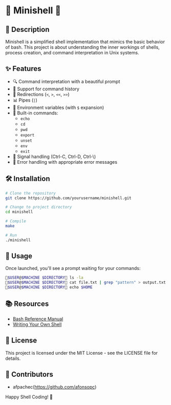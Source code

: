 # 🐚 Minishell 🐚

## 📝 Description

Minishell is a simplified shell implementation that mimics the basic behavior of bash. This project is about understanding the inner workings of shells, process creation, and command interpretation in Unix systems.

## ✨ Features

- 🔍 Command interpretation with a beautiful prompt
- 🔄 Support for command history
- 🔀 Redirections (`<`, `>`, `<<`, `>>`)
- 📊 Pipes (`|`)
- 🌿 Environment variables (with `$` expansion)
- 💼 Built-in commands:
	- `echo`
	- `cd`
	- `pwd`
	- `export`
	- `unset`
	- `env`
	- `exit`
- 📢 Signal handling (Ctrl-C, Ctrl-D, Ctrl-\\)
- 🚫 Error handling with appropriate error messages

## 🛠️ Installation

```bash
# Clone the repository
git clone https://github.com/yourusername/minishell.git

# Change to project directory
cd minishell

# Compile
make

# Run
./minishell
```

## 🚀 Usage

Once launched, you'll see a prompt waiting for your commands:

```bash
🐚$USER@$MACHINE $DIRECTORY🐚 ls -la
🐚$USER@$MACHINE $DIRECTORY🐚 cat file.txt | grep "pattern" > output.txt
🐚$USER@$MACHINE $DIRECTORY🐚 echo $HOME
```

## 📚 Resources

- [Bash Reference Manual](https://www.gnu.org/software/bash/manual/bash.html)
- [Writing Your Own Shell](https://www.cs.purdue.edu/homes/grr/SystemsProgrammingBook/Book/Chapter5-WritingYourOwnShell.pdf)

## 📄 License

This project is licensed under the MIT License - see the LICENSE file for details.

## 👥 Contributors

- afpachec(https://github.com/afonsopc)

Happy Shell Coding! 🎉